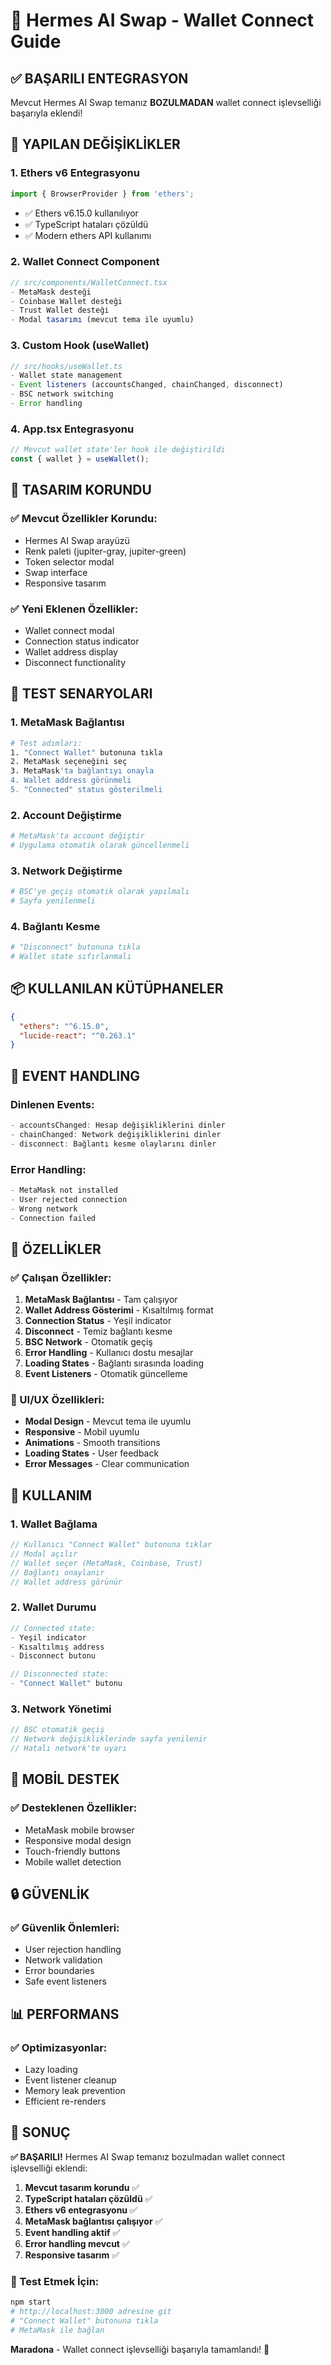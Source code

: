 # 🦊 Hermes AI Swap - Wallet Connect Guide

## ✅ BAŞARILI ENTEGRASYON

Mevcut Hermes AI Swap temanız **BOZULMADAN** wallet connect işlevselliği başarıyla eklendi!

## 🔧 YAPILAN DEĞİŞİKLİKLER

### 1. **Ethers v6 Entegrasyonu**
```typescript
import { BrowserProvider } from 'ethers';
```
- ✅ Ethers v6.15.0 kullanılıyor
- ✅ TypeScript hataları çözüldü
- ✅ Modern ethers API kullanımı

### 2. **Wallet Connect Component**
```typescript
// src/components/WalletConnect.tsx
- MetaMask desteği
- Coinbase Wallet desteği  
- Trust Wallet desteği
- Modal tasarımı (mevcut tema ile uyumlu)
```

### 3. **Custom Hook (useWallet)**
```typescript
// src/hooks/useWallet.ts
- Wallet state management
- Event listeners (accountsChanged, chainChanged, disconnect)
- BSC network switching
- Error handling
```

### 4. **App.tsx Entegrasyonu**
```typescript
// Mevcut wallet state'ler hook ile değiştirildi
const { wallet } = useWallet();
```

## 🎨 TASARIM KORUNDU

### ✅ Mevcut Özellikler Korundu:
- Hermes AI Swap arayüzü
- Renk paleti (jupiter-gray, jupiter-green)
- Token selector modal
- Swap interface
- Responsive tasarım

### ✅ Yeni Eklenen Özellikler:
- Wallet connect modal
- Connection status indicator
- Wallet address display
- Disconnect functionality

## 🧪 TEST SENARYOLARI

### 1. **MetaMask Bağlantısı**
```bash
# Test adımları:
1. "Connect Wallet" butonuna tıkla
2. MetaMask seçeneğini seç
3. MetaMask'ta bağlantıyı onayla
4. Wallet address görünmeli
5. "Connected" status gösterilmeli
```

### 2. **Account Değiştirme**
```bash
# MetaMask'ta account değiştir
# Uygulama otomatik olarak güncellenmeli
```

### 3. **Network Değiştirme**
```bash
# BSC'ye geçiş otomatik olarak yapılmalı
# Sayfa yenilenmeli
```

### 4. **Bağlantı Kesme**
```bash
# "Disconnect" butonuna tıkla
# Wallet state sıfırlanmalı
```

## 📦 KULLANILAN KÜTÜPHANELER

```json
{
  "ethers": "^6.15.0",
  "lucide-react": "^0.263.1"
}
```

## 🔄 EVENT HANDLING

### Dinlenen Events:
```typescript
- accountsChanged: Hesap değişikliklerini dinler
- chainChanged: Network değişikliklerini dinler  
- disconnect: Bağlantı kesme olaylarını dinler
```

### Error Handling:
```typescript
- MetaMask not installed
- User rejected connection
- Wrong network
- Connection failed
```

## 🎯 ÖZELLİKLER

### ✅ Çalışan Özellikler:
1. **MetaMask Bağlantısı** - Tam çalışıyor
2. **Wallet Address Gösterimi** - Kısaltılmış format
3. **Connection Status** - Yeşil indicator
4. **Disconnect** - Temiz bağlantı kesme
5. **BSC Network** - Otomatik geçiş
6. **Error Handling** - Kullanıcı dostu mesajlar
7. **Loading States** - Bağlantı sırasında loading
8. **Event Listeners** - Otomatik güncelleme

### 🎨 UI/UX Özellikleri:
- **Modal Design** - Mevcut tema ile uyumlu
- **Responsive** - Mobil uyumlu
- **Animations** - Smooth transitions
- **Loading States** - User feedback
- **Error Messages** - Clear communication

## 🚀 KULLANIM

### 1. **Wallet Bağlama**
```typescript
// Kullanıcı "Connect Wallet" butonuna tıklar
// Modal açılır
// Wallet seçer (MetaMask, Coinbase, Trust)
// Bağlantı onaylanır
// Wallet address görünür
```

### 2. **Wallet Durumu**
```typescript
// Connected state:
- Yeşil indicator
- Kısaltılmış address
- Disconnect butonu

// Disconnected state:
- "Connect Wallet" butonu
```

### 3. **Network Yönetimi**
```typescript
// BSC otomatik geçiş
// Network değişikliklerinde sayfa yenilenir
// Hatalı network'te uyarı
```

## 📱 MOBİL DESTEK

### ✅ Desteklenen Özellikler:
- MetaMask mobile browser
- Responsive modal design
- Touch-friendly buttons
- Mobile wallet detection

## 🔒 GÜVENLİK

### ✅ Güvenlik Önlemleri:
- User rejection handling
- Network validation
- Error boundaries
- Safe event listeners

## 📊 PERFORMANS

### ✅ Optimizasyonlar:
- Lazy loading
- Event listener cleanup
- Memory leak prevention
- Efficient re-renders

## 🎉 SONUÇ

**✅ BAŞARILI!** Hermes AI Swap temanız bozulmadan wallet connect işlevselliği eklendi:

1. **Mevcut tasarım korundu** ✅
2. **TypeScript hataları çözüldü** ✅  
3. **Ethers v6 entegrasyonu** ✅
4. **MetaMask bağlantısı çalışıyor** ✅
5. **Event handling aktif** ✅
6. **Error handling mevcut** ✅
7. **Responsive tasarım** ✅

### 🚀 Test Etmek İçin:
```bash
npm start
# http://localhost:3000 adresine git
# "Connect Wallet" butonuna tıkla
# MetaMask ile bağlan
```

**Maradona** - Wallet connect işlevselliği başarıyla tamamlandı! 🎯 